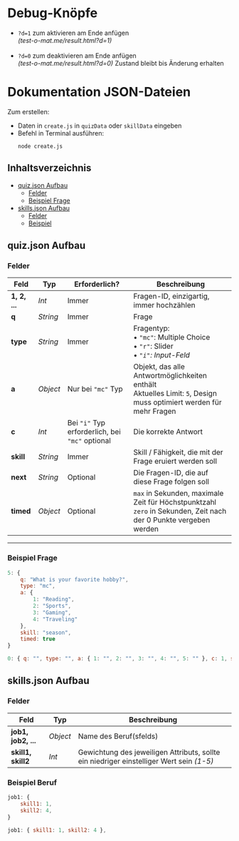 # Debug-Knöpfe
- ```?d=1``` zum aktivieren am Ende anfügen <br> *(test-o-mat.me/result.html?d=1)*
<br><br>
- ```?d=0``` zum deaktivieren am Ende anfügen <br> *(test-o-mat.me/result.html?d=0)*
Zustand bleibt bis Änderung erhalten

# Dokumentation JSON-Dateien
Zum erstellen:
- Daten in `create.js` in `quizData` oder `skillData` eingeben
- Befehl in Terminal ausführen:
    ```console
    node create.js
    ```
## Inhaltsverzeichnis

- [quiz.json Aufbau](#quizjson-aufbau)
    - [Felder](#felder)
    - [Beispiel Frage](#beispiel-frage)
- [skills.json Aufbau](#skillsjson-aufbau)
    - [Felder](#felder-1)
    - [Beispiel](#beispiel-beruf)

## quiz.json Aufbau

### Felder

| Feld         | Typ         | Erforderlich?                                 | Beschreibung                                                                                   |
|--------------|-------------|---------------------------------------------------------------|-----------------------------------------------------------------------------------------------|
| **1, 2, ...** | *Int*      | Immer                                                        | Fragen-ID, einzigartig, immer hochzählen                                                     |
| **q**        | *String*    | Immer                                                        | Frage                                                                                       |
| **type**     | *String*    | Immer                                                        | Fragentyp:<br>• `"mc"`: Multiple Choice<br>• `"r"`: Slider<br>• *`"i"`: Input-Feld* |
| **a**        | *Object*    | Nur bei `"mc"` Typ                                           |  Objekt, das alle Antwortmöglichkeiten enthält <br> Aktuelles Limit: `5`, Design muss optimiert werden für mehr Fragen |
| **c**        | *Int*       | Bei `"i"` Typ erforderlich, bei `"mc"` optional              | Die korrekte Antwort    |
| **skill**    | *String*    | Immer                                                        | Skill / Fähigkeit, die mit der Frage eruiert werden soll                                     |
| **next**     | *String*    | Optional                                                     |  Die Fragen-ID, die auf diese Frage folgen soll                                  |
| **timed**    | *Object*    | Optional                                                     |  `max` in Sekunden, maximale Zeit für Höchstpunktzahl <br> `zero` in Sekunden, Zeit nach der 0 Punkte vergeben werden |

---

### Beispiel Frage

```js
5: {
    q: "What is your favorite hobby?",
    type: "mc",
    a: {
        1: "Reading",
        2: "Sports",
        3: "Gaming",
        4: "Traveling"
    },
    skill: "season",
    timed: true
}

0: { q: "", type: "", a: { 1: "", 2: "", 3: "", 4: "", 5: "" }, c: 1, skill: "", next:"", timed: {max: , zero: }}
```




## skills.json Aufbau

### Felder

| Feld         | Typ         | Beschreibung                                                                                   |
|--------------|-------------|-----------------------------------------------------------------------------------------------|
| **job1, job2, ...** | *Object*   | Name des Beruf(sfelds)                                                                 |
| **skill1, skill2**        | *Int*    | Gewichtung des jeweiligen Attributs, sollte ein  niedriger einstelliger Wert sein *(1-5)*                                                                                        |

### Beispiel Beruf
```js
job1: {
    skill1: 1,
    skill2: 4,
}

job1: { skill1: 1, skill2: 4 },
```